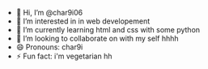 - 👋 Hi, I’m @char9i06
- 👀 I’m interested in in web developement
- 🌱 I’m currently learning html and css with some python 
- 💞️ I’m looking to collaborate on with my self hhhh
- 😄 Pronouns: char9i
- ⚡ Fun fact: i'm vegetarian hh

<!---
char9i06/char9i06 is a ✨ special ✨ repository because its `README.md` (this file) appears on your GitHub profile.
You can click the Preview link to take a look at your changes.
--->
